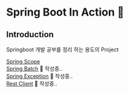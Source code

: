 # Spring Boot In Action :tada:  

## Introduction  
Springboot 개발 공부를 정리 하는 용도의 Project

[Spring Scope](https://github.com/renuevo/spring-boot-in-action/tree/master/spring-boot-scope-in-action)  
[Spring Batch](https://github.com/renuevo/spring-boot-in-action/tree/master/spring-boot-batch-in-action) :construction: 작성중..  
[Spring Exception](https://github.com/renuevo/spring-boot-in-action/tree/master/spring-boot-exception-in-action) :construction: 작성중..  
[Rest Client](https://github.com/renuevo/spring-boot-in-action/tree/master/spring-boot-rest-client-in-action) :construction: 작성중..  